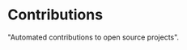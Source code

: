 # Contributions
"Automated contributions to open source projects".

<!-- recent_prs_start -->
<!-- recent_prs_end -->
